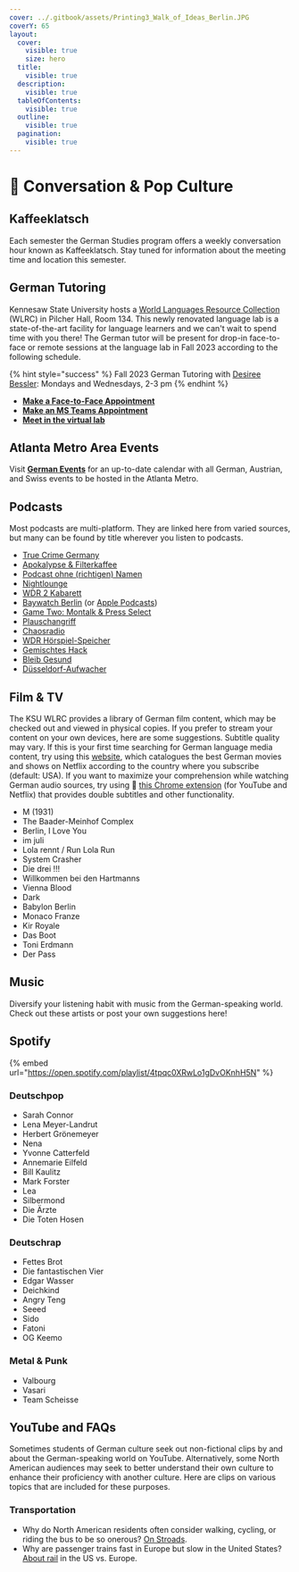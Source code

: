 ```yaml
---
cover: ../.gitbook/assets/Printing3_Walk_of_Ideas_Berlin.JPG
coverY: 65
layout:
  cover:
    visible: true
    size: hero
  title:
    visible: true
  description:
    visible: true
  tableOfContents:
    visible: true
  outline:
    visible: true
  pagination:
    visible: true
---
```


# 🍿 Conversation & Pop Culture

## Kaffeeklatsch <a href="#block-e131257c4d01445d8745b7e736f29862" id="block-e131257c4d01445d8745b7e736f29862"></a>

Each semester the German Studies program offers a weekly conversation hour known as Kaffeeklatsch. Stay tuned for information about the meeting time and location this semester.

## German Tutoring

Kennesaw State University hosts a [World Languages Resource Collection](https://radow.kennesaw.edu/wlrc/index.php) (WLRC) in Pilcher Hall, Room 134. This newly renovated language lab is a state-of-the-art facility for language learners and we can't wait to spend time with you there! The German tutor will be present for drop-in face-to-face or remote sessions at the language lab in Fall 2023 according to the following schedule.&#x20;

{% hint style="success" %}
Fall 2023 German Tutoring with [Desiree Bessler](mailto:dbessler@students.kennesaw.edu): Mondays and Wednesdays, 2-3 pm
{% endhint %}

* [**Make a Face-to-Face Appointment**](https://outlook.office365.com/owa/calendar/WorldLanguagesResourceCollection2@kennesawedu.onmicrosoft.com/bookings/s/TT32eTkOn0OP0ZsYIwLGGw2)
* [**Make an MS Teams Appointment**](https://outlook.office365.com/owa/calendar/WorldLanguagesResourceCollection2@kennesawedu.onmicrosoft.com/bookings/s/gVqoXIDaKkikg1opw-34dQ2)
* [**Meet in the virtual lab**](https://teams.microsoft.com/l/channel/19%3aea675708ac5c43ed99d2a590337b6b13%40thread.tacv2/General?groupId=4ce45450-0c37-4248-ac8a-661ea53b6fa1\&tenantId=45f26ee5-f134-439e-bc93-e6c7e33d61c2)

## Atlanta Metro Area Events

Visit [**German Events**](https://www.germanevents.org/calendar) for an up-to-date calendar with all German, Austrian, and Swiss events to be hosted in the Atlanta Metro.

## Podcasts <a href="#block-130a812c09e545d583e000313db04a92" id="block-130a812c09e545d583e000313db04a92"></a>

Most podcasts are multi-platform. They are linked here from varied sources, but many can be found by title wherever you listen to podcasts.

* [True Crime Germany](https://open.spotify.com/show/0RPti4v7SYR5Uyep8bK9x7?si=tPQ-0vwSQKmRp0KdIdXRFA)
* [Apokalypse & Filterkaffee](https://podcasts.google.com/feed/aHR0cHM6Ly9hcG9rYWx5cHNlLXVuZC1maWx0ZXJrYWZmZWUucG9kaWdlZS5pby9mZWVkL21wMw?ep=14)
* [Podcast ohne (richtigen) Namen](https://podcasts.google.com/feed/aHR0cHM6Ly9wb2RjYXN0b2huZW5hbWVuLnBvZGlnZWUuaW8vZmVlZC9tcDM?ep=14)
* [Nightlounge](https://podcasts.google.com/feed/aHR0cDovL2ZlZWRzLnNvdW5kY2xvdWQuY29tL3VzZXJzL3NvdW5kY2xvdWQ6dXNlcnM6MzMwOTE3NTM2L3NvdW5kcy5yc3M?ep=14)
* [WDR 2 Kabarett](https://podcasts.google.com/feed/aHR0cHM6Ly93d3cxLndkci5kZS9tZWRpYXRoZWsvYXVkaW8vd2RyMi93ZHIyLWthYmFyZXR0L2thYmFyZXR0LXBvZGNhc3QtMTAwLnBvZGNhc3Q?ep=14)
* [Baywatch Berlin](https://podcasts.google.com/feed/aHR0cHM6Ly9iYXl3YXRjaC1iZXJsaW4ucG9kaWdlZS5pby9mZWVkL21wMw?ep=14) (or [Apple Podcasts](https://podcasts.apple.com/us/podcast/baywatch-berlin/id1488376434))
* [Game Two: Montalk & Press Select](https://podcasts.google.com/feed/aHR0cHM6Ly9yc3MubmV4eC5jbG91ZC8wMDdETDA4Qk1FMkZTTw?ep=14)
* [Plauschangriff](https://podcasts.google.com/feed/aHR0cDovL3JvY2tldGJlYW5zLnR2L3BsYXVzY2hhbmdyaWZmLnhtbA?ep=14)
* [Chaosradio](https://podcasts.google.com/feed/aHR0cHM6Ly9jaGFvc3JhZGlvLmRlL2ZlZWQvbXAz?ep=14)
* [WDR Hörspiel-Speicher](https://podcasts.google.com/feed/aHR0cHM6Ly93d3cxLndkci5kZS9tZWRpYXRoZWsvYXVkaW8vaG9lcnNwaWVsLXNwZWljaGVyL3dkcl9ob2Vyc3BpZWxzcGVpY2hlcjE1MC5wb2RjYXN0?ep=14)
* [Gemischtes Hack](https://podcasts.apple.com/us/podcast/gemischtes-hack/id1292709842)
* [Bleib Gesund](https://podcasts.apple.com/us/podcast/bleib-gesund-podcast/id1530070152)
* [Düsseldorf-Aufwacher](https://podcasts.apple.com/us/podcast/d%C3%BCsseldorf-aufwacher-der-nachrichtenpodcast-von-rp/id1485140931)

## Film & TV <a href="#block-336ed2c058054d6ba5322530e04c9c36" id="block-336ed2c058054d6ba5322530e04c9c36"></a>

The KSU WLRC provides a library of German film content, which may be checked out and viewed in physical copies. If you prefer to stream your content on your own devices, here are some suggestions. Subtitle quality may vary. If this is your first time searching for German language media content, try using this [website](https://languagelearningwithnetflix.com/catalogue.html#language=German\&country=United%20States), which catalogues the best German movies and shows on Netflix according to the country where you subscribe (default: USA). If you want to maximize your comprehension while watching German audio sources, try using 📖 [this Chrome extension](https://www.doublesubs.com/?ref=producthunt) (for YouTube and Netflix) that provides double subtitles and other functionality.

* M (1931)
* The Baader-Meinhof Complex
* Berlin, I Love You
* im juli
* Lola rennt / Run Lola Run
* System Crasher
* Die drei !!!
* Willkommen bei den Hartmanns
* Vienna Blood
* Dark
* Babylon Berlin
* Monaco Franze
* Kir Royale
* Das Boot
* Toni Erdmann
* Der Pass

## Music <a href="#block-112c15861846479eb787745ea9d8378c" id="block-112c15861846479eb787745ea9d8378c"></a>

Diversify your listening habit with music from the German-speaking world. Check out these artists or post your own suggestions here!

## Spotify <a href="#block-da9ec5df74e049eda1096a4236fe6f19" id="block-da9ec5df74e049eda1096a4236fe6f19"></a>

{% embed url="https://open.spotify.com/playlist/4tpqc0XRwLo1gDvOKnhH5N" %}

### Deutschpop <a href="#block-0d800e83223f4714a152bb4263311cb4" id="block-0d800e83223f4714a152bb4263311cb4"></a>

* Sarah Connor
* Lena Meyer-Landrut
* Herbert Grönemeyer
* Nena
* Yvonne Catterfeld
* Annemarie Eilfeld
* Bill Kaulitz
* Mark Forster
* Lea
* Silbermond
* Die Ärzte
* Die Toten Hosen

### Deutschrap <a href="#block-a4186bddf0494aeb8b7d4ba09cc98cc3" id="block-a4186bddf0494aeb8b7d4ba09cc98cc3"></a>

* Fettes Brot
* Die fantastischen Vier
* Edgar Wasser
* Deichkind
* Angry Teng
* Seeed
* Sido
* Fatoni
* OG Keemo

### Metal & Punk <a href="#block-6a6b0c18959d48cbadc8a57a34f0f54b" id="block-6a6b0c18959d48cbadc8a57a34f0f54b"></a>

* Valbourg
* Vasari
* Team Scheisse

## YouTube and FAQs <a href="#block-103480001b254eedb4768b0476c53dc2" id="block-103480001b254eedb4768b0476c53dc2"></a>

Sometimes students of German culture seek out non-fictional clips by and about the German-speaking world on YouTube. Alternatively, some North American audiences may seek to better understand their own culture to enhance their proficiency with another culture. Here are clips on various topics that are included for these purposes.

### Transportation <a href="#block-1b90b89e7fe74eaf8204e294399498e4" id="block-1b90b89e7fe74eaf8204e294399498e4"></a>

* Why do North American residents often consider walking, cycling, or riding the bus to be so onerous? [On Stroads](https://youtu.be/ORzNZUeUHAM).
* Why are passenger trains fast in Europe but slow in the United States? [About rail](http://zierke.com/shasta\_route/pages/17willstay.html) in the US vs. Europe.
